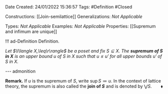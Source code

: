 <br />
<br />

Date Created: 24/01/2022 15:36:57
Tags: #Definition #Closed

Constructions: [[Join-semilattice]]
Generalizations: _Not Applicable_

Types: _Not Applicable_
Examples: _Not Applicable_ 
Properties: [[Supremum and infimum are unique]]

!!! ad-Definition Definition.

_Let $\l\langle X,\leq\r\rangle$ be a poset and fix $S\subseteq X$. The **supremum of $S$ in $X$** is an upper bound $u$ of $S$ in $X$ such that $u\leq u'$ for all upper bounds $u'$ of $S$ in $X$._

--- admonition

**Remark.** If $u$ is the supremum of $S$, write $\sup S\coloneqq u$. In the context of lattice theory, the supremum is also called the **join of $S$** and is denoted by $\bigvee S$.<span style="float:right;">$\blacklozenge$</span>
